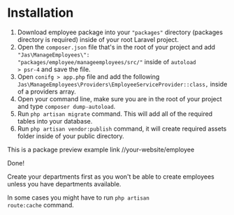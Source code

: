 # Installation

1. Download employee package into your <code>"packages"</code> directory (packages directory is required) inside of your root Laravel project.
2. Open the <code>composer.json</code> file that's in the root of your project and add <br> <code>"Jas\\ManageEmployees\\": "packages/employee/manageemployees/src/"</code> inside of <code>autoload > psr-4</code> and save the file.
3. Open <code>conifg > app.php</code> file and add the following <br><code>Jas\ManageEmployees\Providers\EmployeeServiceProvider::class,</code> inside of a providers array.
4. Open your command line, make sure you are in the root of your project and type <code>composer dump-autoload</code>.
5. Run <code>php artisan migrate</code> command. This will add all of the required tables into your database.
6. Run <code>php artisan vendor:publish</code> command, it will create required assets folder inside of your public directory.

This is a package preview example link //your-website/employee

Done!

Create your departments first as you won't be able to create employees unless you have departments available.

In some cases you might have to run <code>php artisan route:cache</code> command.
